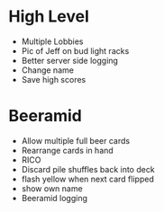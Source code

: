 # High Level
- Multiple Lobbies
- Pic of Jeff on bud light racks
- Better server side logging
- Change name
- Save high scores

# Beeramid
- Allow multiple full beer cards
- Rearrange cards in hand
- RICO
- Discard pile shuffles back into deck
- flash yellow when next card flipped
- show own name
- Beeramid logging
